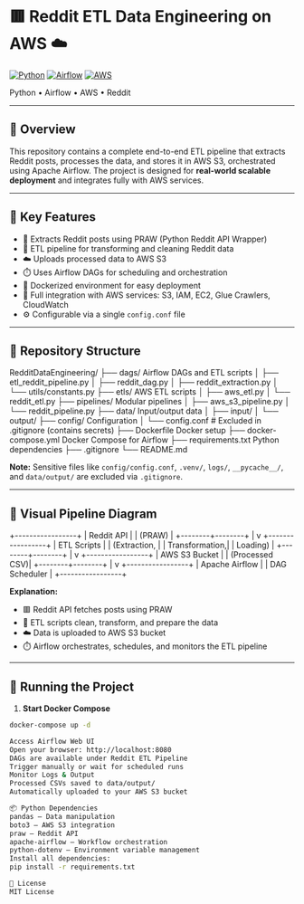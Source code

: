 # 🟥 Reddit ETL Data Engineering on AWS ☁️

[![Python](https://img.shields.io/badge/python-3.8%2B-blue)](https://www.python.org/)
[![Airflow](https://img.shields.io/badge/Apache%20Airflow-2.7-orange)](https://airflow.apache.org/)
[![AWS](https://img.shields.io/badge/AWS-S3%2C%20IAM%2C%20EC2-lightgrey)](https://aws.amazon.com/)

Python • Airflow • AWS • Reddit

---

## 🔹 Overview

This repository contains a complete end-to-end ETL pipeline that extracts Reddit posts, processes the data, and stores it in AWS S3, orchestrated using Apache Airflow. The project is designed for **real-world scalable deployment** and integrates fully with AWS services.

---

## 🔹 Key Features

- 📝 Extracts Reddit posts using PRAW (Python Reddit API Wrapper)  
- 🔄 ETL pipeline for transforming and cleaning Reddit data  
- ☁️ Uploads processed data to AWS S3  
- ⏱️ Uses Airflow DAGs for scheduling and orchestration  
- 🐳 Dockerized environment for easy deployment  
- 🔐 Full integration with AWS services: S3, IAM, EC2, Glue Crawlers, CloudWatch  
- ⚙️ Configurable via a single `config.conf` file  

---

## 📂 Repository Structure

RedditDataEngineering/
├── dags/ Airflow DAGs and ETL scripts
│ ├── etl_reddit_pipeline.py
│ ├── reddit_dag.py
│ ├── reddit_extraction.py
│ └── utils/constants.py
├── etls/ AWS ETL scripts
│ ├── aws_etl.py
│ └── reddit_etl.py
├── pipelines/ Modular pipelines
│ ├── aws_s3_pipeline.py
│ └── reddit_pipeline.py
├── data/ Input/output data
│ ├── input/
│ └── output/
├── config/ Configuration
│ └── config.conf # Excluded in .gitignore (contains secrets)
├── Dockerfile Docker setup
├── docker-compose.yml Docker Compose for Airflow
├── requirements.txt Python dependencies
├── .gitignore
└── README.md

**Note:** Sensitive files like `config/config.conf`, `.venv/`, `logs/`, `__pycache__/`, and `data/output/` are excluded via `.gitignore`.

---

## 🚀 Visual Pipeline Diagram

+-----------------+
|   Reddit API    |
|   (PRAW)        |
+--------+--------+
         |
         v
+-----------------+
|   ETL Scripts   |
|  (Extraction,   |
|  Transformation,|
|  Loading)       |
+--------+--------+
         |
         v
+-----------------+
|   AWS S3 Bucket |
|  (Processed CSV)|
+--------+--------+
         |
         v
+-----------------+
| Apache Airflow  |
|   DAG Scheduler |
+-----------------+

**Explanation:**

- 🟥 Reddit API fetches posts using PRAW  
- 🔄 ETL scripts clean, transform, and prepare the data  
- ☁️ Data is uploaded to AWS S3 bucket  
- ⏱️ Airflow orchestrates, schedules, and monitors the ETL pipeline  

---

## 🐳 Running the Project

1. **Start Docker Compose**
```bash
docker-compose up -d

Access Airflow Web UI
Open your browser: http://localhost:8080
DAGs are available under Reddit ETL Pipeline
Trigger manually or wait for scheduled runs
Monitor Logs & Output
Processed CSVs saved to data/output/
Automatically uploaded to your AWS S3 bucket

📦 Python Dependencies
pandas – Data manipulation
boto3 – AWS S3 integration
praw – Reddit API
apache-airflow – Workflow orchestration
python-dotenv – Environment variable management
Install all dependencies:
pip install -r requirements.txt

📝 License
MIT License
